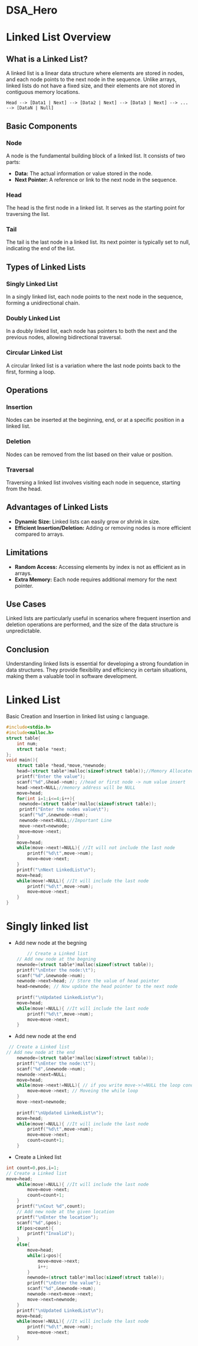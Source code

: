 # DSA_Hero
# Linked List Overview

## What is a Linked List?

A linked list is a linear data structure where elements are stored in nodes, and each node points to the next node in the sequence. Unlike arrays, linked lists do not have a fixed size, and their elements are not stored in contiguous memory locations.
```Digram
Head --> [Data1 | Next] --> [Data2 | Next] --> [Data3 | Next] --> ... --> [DataN | Null]
```
## Basic Components

### Node

A node is the fundamental building block of a linked list. It consists of two parts:
- **Data:** The actual information or value stored in the node.
- **Next Pointer:** A reference or link to the next node in the sequence.

### Head

The head is the first node in a linked list. It serves as the starting point for traversing the list.

### Tail

The tail is the last node in a linked list. Its next pointer is typically set to null, indicating the end of the list.

## Types of Linked Lists

### Singly Linked List

In a singly linked list, each node points to the next node in the sequence, forming a unidirectional chain.

### Doubly Linked List

In a doubly linked list, each node has pointers to both the next and the previous nodes, allowing bidirectional traversal.

### Circular Linked List

A circular linked list is a variation where the last node points back to the first, forming a loop.

## Operations

### Insertion

Nodes can be inserted at the beginning, end, or at a specific position in a linked list.

### Deletion

Nodes can be removed from the list based on their value or position.

### Traversal

Traversing a linked list involves visiting each node in sequence, starting from the head.

## Advantages of Linked Lists

- **Dynamic Size:** Linked lists can easily grow or shrink in size.
- **Efficient Insertion/Deletion:** Adding or removing nodes is more efficient compared to arrays.

## Limitations

- **Random Access:** Accessing elements by index is not as efficient as in arrays.
- **Extra Memory:** Each node requires additional memory for the next pointer.

## Use Cases

Linked lists are particularly useful in scenarios where frequent insertion and deletion operations are performed, and the size of the data structure is unpredictable.

## Conclusion

Understanding linked lists is essential for developing a strong foundation in data structures. They provide flexibility and efficiency in certain situations, making them a valuable tool in software development.
# Linked List
Basic Creation and Insertion in linked list using c language.
```c
#include<stdio.h>
#include<malloc.h> 
struct table{
	int num;
	struct table *next;
};
void main(){
	struct table *head,*move,*newnode;
	head=(struct table*)malloc(sizeof(struct table));//Memory Allocated
	printf("Enter the value");
	scanf("%d",&head->num); //head or first node -> num value insert
	head->next=NULL;//memory address will be NULL
	move=head;
	for(int i=1;i<=4;i++){
	 newnode=(struct table*)malloc(sizeof(struct table));
	 printf("Enter the nodes value\t");
	 scanf("%d",&newnode->num);
	 newnode->next=NULL;//Important Line
	 move->next=newnode;
	 move=move->next;
	}
	move=head;
	while(move->next!=NULL){ //It will not include the last node
		printf("%d\t",move->num);
		move=move->next;
	}
	printf("\nNext LinkedList\n");
	move=head;
	while(move!=NULL){ //It will include the last node
		printf("%d\t",move->num);
		move=move->next;
	}
}
```
# Singly linked list 
- Add new node at the begning
```c
        // Create a Linked list
	// Add new node at the begning
	newnode=(struct table*)malloc(sizeof(struct table));
	printf("\nEnter the node:\t");
	scanf("%d",&newnode->num);
	newnode->next=head; // Store the value of head pointer
	head=newnode; // Now update the head pointer to the next node
	
	printf("\nUpdated LinkedList\n");
	move=head;
	while(move!=NULL){ //It will include the last node
		printf("%d\t",move->num);
		move=move->next;
	}
```
- Add new node at the end
```c
 // Create a Linked list
// Add new node at the end
	newnode=(struct table*)malloc(sizeof(struct table));
	printf("\nEnter the node:\t");
	scanf("%d",&newnode->num);
	newnode->next=NULL;
	move=head;
	while(move->next!=NULL){ // if you write move->!=NULL the loop condition will no true and you get no output
		move=move->next; // Moveing the while loop
	}
	move->next=newnode;
	
	printf("\nUpdated LinkedList\n");
	move=head;
	while(move!=NULL){ //It will include the last node
		printf("%d\t",move->num);
		move=move->next;
		count=count+1;
	}
```
- Create a Linked list
```c
int count=0,pos,i=1;
// Create a Linked list
move=head;
	while(move!=NULL){ //It will include the last node
		move=move->next;
		count=count+1;
	}
	printf("\nCout %d",count);
	// Add new node at the given location
	printf("\nEnter the location");
	scanf("%d",&pos);
	if(pos>count){
		printf("Invalid");
	}
	else{
		move=head;
		while(i<pos){
			move=move->next;
			i++;
		}
		newnode=(struct table*)malloc(sizeof(struct table));
		printf("\nEnter the value");
		scanf("%d",&newnode->num);
		newnode->next=move->next;
		move->next=newnode;
	}
	printf("\nUpdated LinkedList\n");
	move=head;
	while(move!=NULL){ //It will include the last node
		printf("%d\t",move->num);
		move=move->next;
	}
